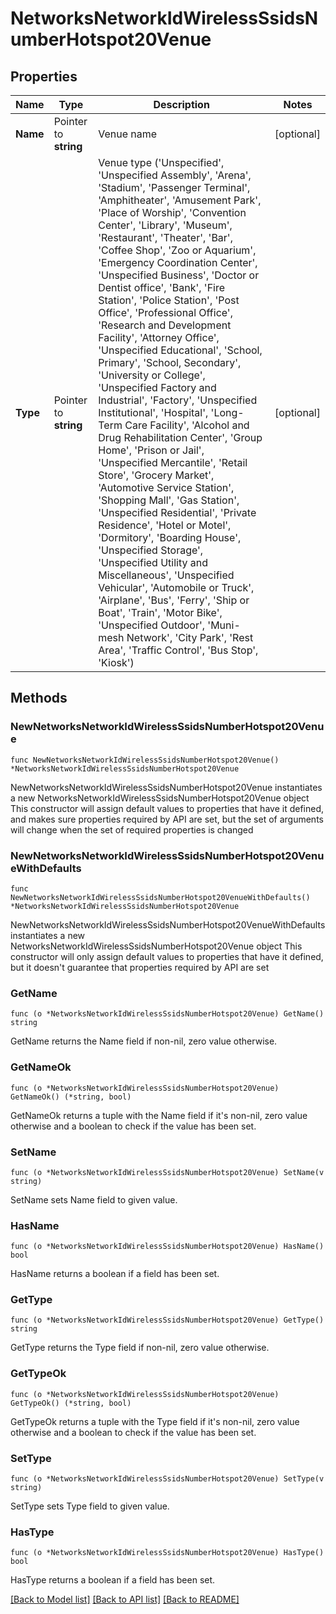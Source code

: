 # NetworksNetworkIdWirelessSsidsNumberHotspot20Venue

## Properties

Name | Type | Description | Notes
------------ | ------------- | ------------- | -------------
**Name** | Pointer to **string** | Venue name | [optional] 
**Type** | Pointer to **string** | Venue type (&#39;Unspecified&#39;, &#39;Unspecified Assembly&#39;, &#39;Arena&#39;, &#39;Stadium&#39;, &#39;Passenger Terminal&#39;, &#39;Amphitheater&#39;, &#39;Amusement Park&#39;, &#39;Place of Worship&#39;, &#39;Convention Center&#39;, &#39;Library&#39;, &#39;Museum&#39;, &#39;Restaurant&#39;, &#39;Theater&#39;, &#39;Bar&#39;, &#39;Coffee Shop&#39;, &#39;Zoo or Aquarium&#39;, &#39;Emergency Coordination Center&#39;, &#39;Unspecified Business&#39;, &#39;Doctor or Dentist office&#39;, &#39;Bank&#39;, &#39;Fire Station&#39;, &#39;Police Station&#39;, &#39;Post Office&#39;, &#39;Professional Office&#39;, &#39;Research and Development Facility&#39;, &#39;Attorney Office&#39;, &#39;Unspecified Educational&#39;, &#39;School, Primary&#39;, &#39;School, Secondary&#39;, &#39;University or College&#39;, &#39;Unspecified Factory and Industrial&#39;, &#39;Factory&#39;, &#39;Unspecified Institutional&#39;, &#39;Hospital&#39;, &#39;Long-Term Care Facility&#39;, &#39;Alcohol and Drug Rehabilitation Center&#39;, &#39;Group Home&#39;, &#39;Prison or Jail&#39;, &#39;Unspecified Mercantile&#39;, &#39;Retail Store&#39;, &#39;Grocery Market&#39;, &#39;Automotive Service Station&#39;, &#39;Shopping Mall&#39;, &#39;Gas Station&#39;, &#39;Unspecified Residential&#39;, &#39;Private Residence&#39;, &#39;Hotel or Motel&#39;, &#39;Dormitory&#39;, &#39;Boarding House&#39;, &#39;Unspecified Storage&#39;, &#39;Unspecified Utility and Miscellaneous&#39;, &#39;Unspecified Vehicular&#39;, &#39;Automobile or Truck&#39;, &#39;Airplane&#39;, &#39;Bus&#39;, &#39;Ferry&#39;, &#39;Ship or Boat&#39;, &#39;Train&#39;, &#39;Motor Bike&#39;, &#39;Unspecified Outdoor&#39;, &#39;Muni-mesh Network&#39;, &#39;City Park&#39;, &#39;Rest Area&#39;, &#39;Traffic Control&#39;, &#39;Bus Stop&#39;, &#39;Kiosk&#39;) | [optional] 

## Methods

### NewNetworksNetworkIdWirelessSsidsNumberHotspot20Venue

`func NewNetworksNetworkIdWirelessSsidsNumberHotspot20Venue() *NetworksNetworkIdWirelessSsidsNumberHotspot20Venue`

NewNetworksNetworkIdWirelessSsidsNumberHotspot20Venue instantiates a new NetworksNetworkIdWirelessSsidsNumberHotspot20Venue object
This constructor will assign default values to properties that have it defined,
and makes sure properties required by API are set, but the set of arguments
will change when the set of required properties is changed

### NewNetworksNetworkIdWirelessSsidsNumberHotspot20VenueWithDefaults

`func NewNetworksNetworkIdWirelessSsidsNumberHotspot20VenueWithDefaults() *NetworksNetworkIdWirelessSsidsNumberHotspot20Venue`

NewNetworksNetworkIdWirelessSsidsNumberHotspot20VenueWithDefaults instantiates a new NetworksNetworkIdWirelessSsidsNumberHotspot20Venue object
This constructor will only assign default values to properties that have it defined,
but it doesn't guarantee that properties required by API are set

### GetName

`func (o *NetworksNetworkIdWirelessSsidsNumberHotspot20Venue) GetName() string`

GetName returns the Name field if non-nil, zero value otherwise.

### GetNameOk

`func (o *NetworksNetworkIdWirelessSsidsNumberHotspot20Venue) GetNameOk() (*string, bool)`

GetNameOk returns a tuple with the Name field if it's non-nil, zero value otherwise
and a boolean to check if the value has been set.

### SetName

`func (o *NetworksNetworkIdWirelessSsidsNumberHotspot20Venue) SetName(v string)`

SetName sets Name field to given value.

### HasName

`func (o *NetworksNetworkIdWirelessSsidsNumberHotspot20Venue) HasName() bool`

HasName returns a boolean if a field has been set.

### GetType

`func (o *NetworksNetworkIdWirelessSsidsNumberHotspot20Venue) GetType() string`

GetType returns the Type field if non-nil, zero value otherwise.

### GetTypeOk

`func (o *NetworksNetworkIdWirelessSsidsNumberHotspot20Venue) GetTypeOk() (*string, bool)`

GetTypeOk returns a tuple with the Type field if it's non-nil, zero value otherwise
and a boolean to check if the value has been set.

### SetType

`func (o *NetworksNetworkIdWirelessSsidsNumberHotspot20Venue) SetType(v string)`

SetType sets Type field to given value.

### HasType

`func (o *NetworksNetworkIdWirelessSsidsNumberHotspot20Venue) HasType() bool`

HasType returns a boolean if a field has been set.


[[Back to Model list]](../README.md#documentation-for-models) [[Back to API list]](../README.md#documentation-for-api-endpoints) [[Back to README]](../README.md)


